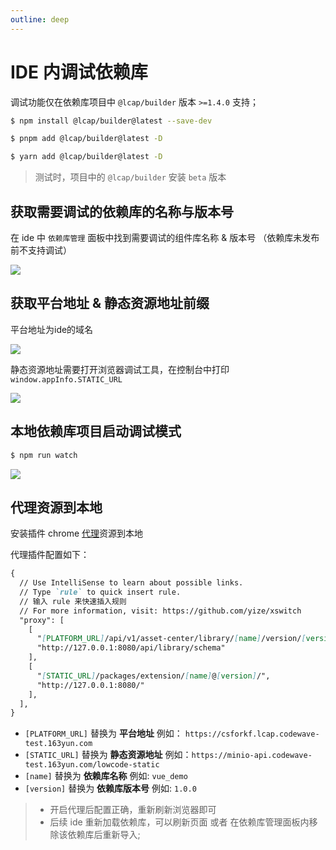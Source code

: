 ```yaml
---
outline: deep
---
```


<script setup>
import { VTCodeGroup, VTCodeGroupTab } from '../../.vitepress/components'
</script>

# IDE 内调试依赖库

调试功能仅在依赖库项目中 `@lcap/builder` 版本 `>=1.4.0` 支持；

<VTCodeGroup>
  <VTCodeGroupTab label="npm">

  ```sh
  $ npm install @lcap/builder@latest --save-dev
  ```

  </VTCodeGroupTab>
  <VTCodeGroupTab label="pnpm">

  ```sh
  $ pnpm add @lcap/builder@latest -D
  ```

  </VTCodeGroupTab>
  <VTCodeGroupTab label="yarn">

  ```sh
  $ yarn add @lcap/builder@latest -D
  ```

  </VTCodeGroupTab>
</VTCodeGroup>

> 测试时，项目中的 `@lcap/builder` 安装 `beta` 版本


## 获取需要调试的依赖库的名称与版本号

在 ide 中 `依赖库管理` 面板中找到需要调试的组件库名称 & 版本号 （依赖库未发布前不支持调试）

![](/images/extension-manager.png)

## 获取平台地址 & 静态资源地址前缀

平台地址为ide的域名

![](/images/platform.png)

静态资源地址需要打开浏览器调试工具，在控制台中打印 `window.appInfo.STATIC_URL`

![](/images/devtools.png)

## 本地依赖库项目启动调试模式

```sh
$ npm run watch
```

![](/images/watch-command.png)


## 代理资源到本地

安装插件 chrome [代理](https://chromewebstore.google.com/detail/xswitch/idkjhjggpffolpidfkikidcokdkdaogg?hl=zh-CN&utm_source=ext_sidebar)资源到本地

代理插件配置如下：
```markdown
{
  // Use IntelliSense to learn about possible links.
  // Type `rule` to quick insert rule.
  // 输入 rule 来快速插入规则
  // For more information, visit: https://github.com/yize/xswitch
  "proxy": [
    [
      "[PLATFORM_URL]/api/v1/asset-center/library/[name]/version/[version]",
      "http://127.0.0.1:8080/api/library/schema"
    ],
    [
      "[STATIC_URL]/packages/extension/[name]@[version]/",
      "http://127.0.0.1:8080/"
    ],
  ],
}
```

* `[PLATFORM_URL]` 替换为 **平台地址** 例如： `https://csforkf.lcap.codewave-test.163yun.com`
* `[STATIC_URL]` 替换为 **静态资源地址** 例如：`https://minio-api.codewave-test.163yun.com/lowcode-static`
* `[name]` 替换为 **依赖库名称** 例如: `vue_demo`
* `[version]` 替换为 **依赖库版本号** 例如: `1.0.0`

> * 开启代理后配置正确，重新刷新浏览器即可
> * 后续 ide 重新加载依赖库，可以刷新页面 或者 在依赖库管理面板内移除该依赖库后重新导入;

